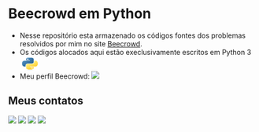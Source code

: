 # Beecrowd em Python

* Nesse repositório esta armazenado os códigos fontes dos problemas resolvidos por mim no site [Beecrowd](https://www.beecrowd.com.br).
* Os códigos alocados aqui estão execlusivamente escritos em Python 3 <img align="center" alt="Breno-Python" height="30" width="40" src="https://raw.githubusercontent.com/devicons/devicon/master/icons/python/python-original.svg">
* Meu perfil Beecrowd: <a href="https://www.beecrowd.com.br/judge/pt/profile/515847" target="_blank"><img src="https://img.shields.io/website-up-down-green-red/http/monip.org.svg" target="_blank"></a>

## Meus contatos
<div> 
  <a href="https://instagram.com/bbraido2" target="_blank"><img src="https://img.shields.io/badge/-Instagram-%23E4405F?style=for-the-badge&logo=instagram&logoColor=white" target="_blank"></a>
  <a href = "mailto:brenosilvabraido1998@gmail.com"><img src="https://img.shields.io/badge/-Gmail-%23333?style=for-the-badge&logo=gmail&logoColor=white" target="_blank"></a>
  <a href="https://www.linkedin.com/in/bbraido2" target="_blank"><img src="https://img.shields.io/badge/-LinkedIn-%230077B5?style=for-the-badge&logo=linkedin&logoColor=white" target="_blank"></a>
  <a href="https://www.facebook.com/Breno.Braido1998" target="_blank"><img src="https://img.shields.io/badge/Facebook-1877F2?style=for-the-badge&logo=facebook&logoColor=white" target="_blank"></a>
</div>
